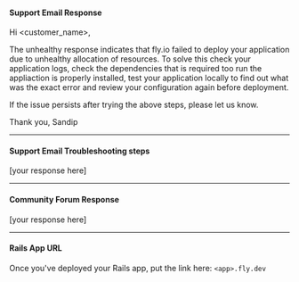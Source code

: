 #### Support Email Response

Hi <customer_name>,

The unhealthy response indicates that fly.io failed to deploy your application due to unhealthy allocation of resources.
To solve this check your application logs, check the dependencies that is required too run the appliaction is properly installed,
test your application locally to find out what was the exact error and review your configuration again before deployment.

If the issue persists after trying the above steps, please let us know.

Thank you,
Sandip

---

#### Support Email Troubleshooting steps

[your response here]

---

#### Community Forum Response

[your response here]

---

#### Rails App URL

Once you've deployed your Rails app, put the link here: `<app>.fly.dev`
